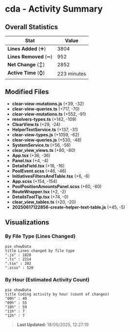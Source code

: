 # cda - Activity Summary 

## Overall Statistics

| Stat                   | Value                                                             |
| ---------------------- | ----------------------------------------------------------------- |
| **Lines Added** (➕)   | 3804                                          |
| **Lines Removed** (➖) | 952                                        |
| **Net Change** (↕)    | 2852                |
| **Active Time** (⌚)   | 223 minutes |


## Modified Files
- **clear-view-mutations.js** (+39, -32)
- **clear-view-queries.ts** (+717, -70)
- **clear-view-mutations.ts** (+552, -91)
- **resolvers-types.ts** (+142, -109)
- **ClearView.ts** (+29, -24)
- **HelperTextService.ts** (+137, -31)
- **clear-view-types.js** (+1059, -62)
- **clear-view-queries.js** (+530, -48)
- **SystemService.ts** (+56, -56)
- **clear_view_views.ts** (+80, -80)
- **App.tsx** (+36, -36)
- **Panel.tsx** (+4, -4)
- **DetailsField.tsx** (+16, -16)
- **PoolEvent.scss** (+46, -46)
- **InitiativesFiltersAndTable.tsx** (+6, -6)
- **App.scss** (+154, -154)
- **PoolPositionAmountsPanel.scss** (+60, -60)
- **RouteWrapper.tsx** (+2, -2)
- **DetailsToolTip.tsx** (+74, -0)
- **clear_view_tables.ts** (+20, -20)
- **20250617122856-create-helper-text-table.js** (+45, -5)

## Visualizations

### By File Type (Lines Changed)

```mermaid
pie showData
title Lines changed by file type
".js" : 1820
".ts" : 2214
".tsx" : 202
".scss" : 520
```

### By Hour (Estimated Activity Count)

```mermaid
pie showData
title Coding activity by hour (count of changes)
"00h" : 40
"09h" : 55
"10h" : 59
"11h" : 7
"12h" : 7
```


> **Last Updated:** 18/06/2025, 12:27:19